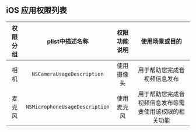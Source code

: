 ## iOS 应用权限列表

| 权限分组 | plist中描述名称 | 权限功能说明 | 使用场景或目的 |
| :-: | :-: | :-: | :-: |
| 相机 | `NSCameraUsageDescription` | 使用摄像头 | 用于帮助您完成音视频信息发布 |
| 麦克风 | `NSMicrophoneUsageDescription` | 使用麦克风 | 用于帮助您完成音视频信息发布等需要使用该权限的相关功能 |